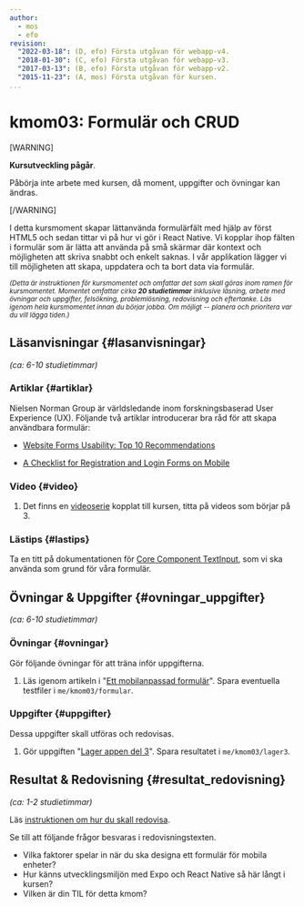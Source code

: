 ```yaml
---
author:
  - mos
  - efo
revision:
  "2022-03-18": (D, efo) Första utgåvan för webapp-v4.
  "2018-01-30": (C, efo) Första utgåvan för webapp-v3.
  "2017-03-13": (B, efo) Första utgåvan för webapp-v2.
  "2015-11-23": (A, mos) Första utgåvan för kursen.
...
```

kmom03: Formulär och CRUD
==================================

[WARNING]

**Kursutveckling pågår**.

Påbörja inte arbete med kursen, då moment, uppgifter och övningar kan ändras.

[/WARNING]

I detta kursmoment skapar lättanvända formulärfält med hjälp av först HTML5 och sedan tittar vi på hur vi gör i React Native. Vi kopplar ihop fälten i formulär som är lätta att använda på små skärmar där kontext och möjligheten att skriva snabbt och enkelt saknas. I vår applikation lägger vi till möjligheten att skapa, uppdatera och ta bort data via formulär.



<!--more-->



<small><i>(Detta är instruktionen för kursmomentet och omfattar det som skall göras inom ramen för kursmomentet. Momentet omfattar cirka **20 studietimmar** inklusive läsning, arbete med övningar och uppgifter, felsökning, problemlösning, redovisning och eftertanke. Läs igenom hela kursmomentet innan du börjar jobba. Om möjligt -- planera och prioritera var du vill lägga tiden.)</i></small>



Läsanvisningar  {#lasanvisningar}
---------------------------------

*(ca: 6-10 studietimmar)*



### Artiklar {#artiklar}

Nielsen Norman Group är världsledande inom forskningsbaserad User Experience (UX). Följande två artiklar introducerar bra råd för att skapa användbara formulär:

* [Website Forms Usability: Top 10 Recommendations](https://www.nngroup.com/articles/web-form-design/)

* [A Checklist for Registration and Login Forms on Mobile](https://www.nngroup.com/articles/checklist-registration-login/)



### Video  {#video}

1. Det finns en [videoserie](https://youtube.com/playlist?list=PLKtP9l5q3ce8Akmp6hSW78cDuHHNylpRG) kopplat till kursen, titta på videos som börjar på 3.



### Lästips {#lastips}

Ta en titt på dokumentationen för [Core Component TextInput](https://reactnative.dev/docs/textinput), som vi ska använda som grund för våra formulär.



Övningar & Uppgifter  {#ovningar_uppgifter}
-------------------------------------------

*(ca: 6-10 studietimmar)*



### Övningar {#ovningar}

Gör följande övningar för att träna inför uppgifterna.

1. Läs igenom artikeln i "[Ett mobilanpassad formulär](kunskap/ett-mobilanpassad-formular)". Spara eventuella testfiler i `me/kmom03/formular`.



### Uppgifter {#uppgifter}

Dessa uppgifter skall utföras och redovisas.

1. Gör uppgiften "[Lager appen del 3](uppgift/lager-appen-del-3-v2)". Spara resultatet i `me/kmom03/lager3`.



Resultat & Redovisning  {#resultat_redovisning}
-----------------------------------------------

*(ca: 1-2 studietimmar)*

Läs [instruktionen om hur du skall redovisa](./../redovisa).

Se till att följande frågor besvaras i redovisningstexten.

* Vilka faktorer spelar in när du ska designa ett formulär för mobila enheter?
* Hur känns utvecklingsmiljön med Expo och React Native så här långt i kursen?
* Vilken är din TIL för detta kmom?
